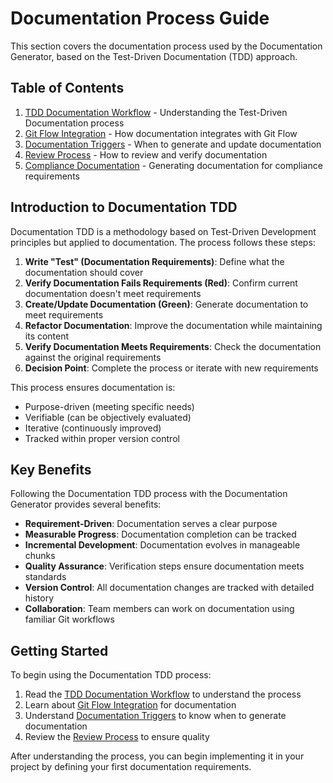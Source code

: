 # Documentation Process Guide

This section covers the documentation process used by the Documentation Generator, based on the Test-Driven Documentation (TDD) approach.

## Table of Contents

1. [TDD Documentation Workflow](tdd_workflow.md) - Understanding the Test-Driven Documentation process
2. [Git Flow Integration](git_flow_integration.md) - How documentation integrates with Git Flow
3. [Documentation Triggers](documentation_triggers.md) - When to generate and update documentation
4. [Review Process](review_process.md) - How to review and verify documentation
5. [Compliance Documentation](compliance_documentation.md) - Generating documentation for compliance requirements

## Introduction to Documentation TDD

Documentation TDD is a methodology based on Test-Driven Development principles but applied to documentation. The process follows these steps:

1. **Write "Test" (Documentation Requirements)**: Define what the documentation should cover
2. **Verify Documentation Fails Requirements (Red)**: Confirm current documentation doesn't meet requirements
3. **Create/Update Documentation (Green)**: Generate documentation to meet requirements
4. **Refactor Documentation**: Improve the documentation while maintaining its content
5. **Verify Documentation Meets Requirements**: Check the documentation against the original requirements
6. **Decision Point**: Complete the process or iterate with new requirements

This process ensures documentation is:
- Purpose-driven (meeting specific needs)
- Verifiable (can be objectively evaluated)
- Iterative (continuously improved)
- Tracked within proper version control

## Key Benefits

Following the Documentation TDD process with the Documentation Generator provides several benefits:

- **Requirement-Driven**: Documentation serves a clear purpose
- **Measurable Progress**: Documentation completion can be tracked
- **Incremental Development**: Documentation evolves in manageable chunks
- **Quality Assurance**: Verification steps ensure documentation meets standards
- **Version Control**: All documentation changes are tracked with detailed history
- **Collaboration**: Team members can work on documentation using familiar Git workflows

## Getting Started

To begin using the Documentation TDD process:

1. Read the [TDD Documentation Workflow](tdd_workflow.md) to understand the process
2. Learn about [Git Flow Integration](git_flow_integration.md) for documentation
3. Understand [Documentation Triggers](documentation_triggers.md) to know when to generate documentation
4. Review the [Review Process](review_process.md) to ensure quality

After understanding the process, you can begin implementing it in your project by defining your first documentation requirements.